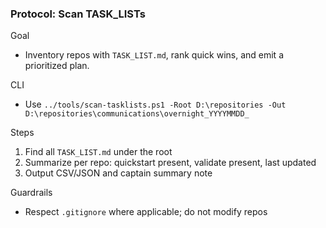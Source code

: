 ### Protocol: Scan TASK_LISTs

Goal
- Inventory repos with `TASK_LIST.md`, rank quick wins, and emit a prioritized plan.

CLI
- Use `../tools/scan-tasklists.ps1 -Root D:\repositories -Out D:\repositories\communications\overnight_YYYYMMDD_`

Steps
1) Find all `TASK_LIST.md` under the root
2) Summarize per repo: quickstart present, validate present, last updated
3) Output CSV/JSON and captain summary note

Guardrails
- Respect `.gitignore` where applicable; do not modify repos





